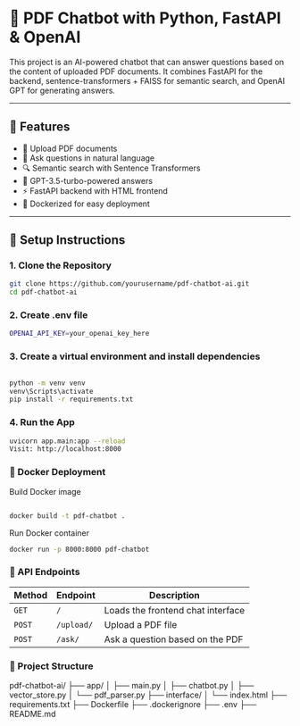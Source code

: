 
# 🧠 PDF Chatbot with Python, FastAPI & OpenAI

This project is an AI-powered chatbot that can answer questions based on the content of uploaded PDF documents. It combines FastAPI for the backend, sentence-transformers + FAISS for semantic search, and OpenAI GPT for generating answers.

---

## 🚀 Features

- 📄 Upload PDF documents
- 🤖 Ask questions in natural language
- 🔍 Semantic search with Sentence Transformers
- 🧠 GPT-3.5-turbo-powered answers
- ⚡ FastAPI backend with HTML frontend
- 🐳 Dockerized for easy deployment

---

## 🔧 Setup Instructions

### 1. Clone the Repository

```bash
git clone https://github.com/yourusername/pdf-chatbot-ai.git
cd pdf-chatbot-ai
```

### 2. Create .env file
```bash
OPENAI_API_KEY=your_openai_key_here
```

### 3. Create a virtual environment and install dependencies
```bash

python -m venv venv
venv\Scripts\activate
pip install -r requirements.txt
```
### 4. Run the App
```bash
uvicorn app.main:app --reload
Visit: http://localhost:8000
```
### 🐳 Docker Deployment
Build Docker image
```bash

docker build -t pdf-chatbot .
```
Run Docker container
```bash
docker run -p 8000:8000 pdf-chatbot
```

### 🧩 API Endpoints
| Method | Endpoint   | Description                       |
| ------ | ---------- | --------------------------------- |
| `GET`  | `/`        | Loads the frontend chat interface |
| `POST` | `/upload/` | Upload a PDF file                 |
| `POST` | `/ask/`    | Ask a question based on the PDF   |

### 📂 Project Structure
pdf-chatbot-ai/
├── app/
│   ├── main.py
│   ├── chatbot.py
│   ├── vector_store.py
│   └── pdf_parser.py
├── interface/
│   └── index.html
├── requirements.txt
├── Dockerfile
├── .dockerignore
├── .env
├── README.md
